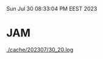 Sun Jul 30 08:33:04 PM EEST 2023
# JAM
<a href='./cache/202307/30_20.log'>./cache/202307/30_20.log</a>
